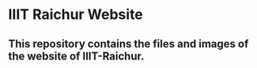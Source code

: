 # IIIT Raichur Website
## This repository contains the files and images of the website of IIIT-Raichur. 
